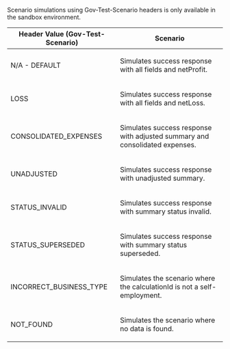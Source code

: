 <p>Scenario simulations using Gov-Test-Scenario headers is only available in the sandbox environment.</p>
<table>
    <thead>
        <tr>
            <th>Header Value (Gov-Test-Scenario)</th>
            <th>Scenario</th>
        </tr>
    </thead>
    <tbody>
        <tr>
            <td><p>N/A - DEFAULT</p></td>
            <td><p>Simulates success response with all fields and netProfit.</p></td>
        </tr>
        <tr>
            <td><p>LOSS</p></td>
            <td><p>Simulates success response with all fields and netLoss.</p></td>
        </tr>        
        <tr>
            <td><p>CONSOLIDATED_EXPENSES</p></td>
            <td><p>Simulates success response with adjusted summary and consolidated expenses.</p></td>
        </tr>
        <tr>
            <td><p>UNADJUSTED</p></td>
            <td><p>Simulates success response with unadjusted summary.</p></td>
        </tr>        
        <tr>
            <td><p>STATUS_INVALID</p></td>
            <td><p>Simulates success response with summary status invalid.</p></td>
        </tr>
        <tr>
            <td><p>STATUS_SUPERSEDED</p></td>
            <td><p>Simulates success response with summary status superseded.</p></td>
        </tr>
        <tr>
            <td><p>INCORRECT_BUSINESS_TYPE</p></td>
            <td><p>Simulates the scenario where the calculationId is not a self-employment.</p></td>
        </tr>
        <tr>
            <td><p>NOT_FOUND</p></td>
            <td><p>Simulates the scenario where no data is found.</p></td>
        </tr>
    </tbody>
</table>